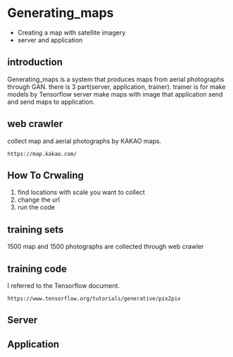 # Generating_maps
- Creating a map with satellite imagery
- server and application

## introduction
Generating_maps is a system that produces maps from aerial photographs through GAN.
there is 3 part(server, application, trainer).
trainer is for make models by Tensorflow
server make maps with image that application send and send maps to application.

## web crawler
collect map and aerial photographs by KAKAO maps.

    https://map.kakao.com/

## How To Crwaling
1. find locations with scale you want to collect
2. change the url
3. run the code

## training sets
1500 map and 1500 photographs are collected through web crawler

## training code
I referred to the Tensorflow document.

    https://www.tensorflow.org/tutorials/generative/pix2pix

## Server

## Application
